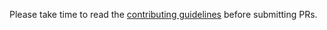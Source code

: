 Please take time to read the [contributing guidelines](https://github.com/ButchersBoy/MaterialDesignInXamlToolkit/blob/master/CONTRIBUTING.md) before submitting PRs.